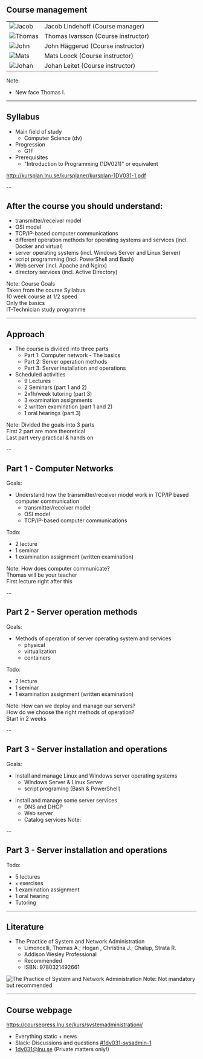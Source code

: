 <!-- Course management -->
## Course management
| | | |
|-|-|-|
| <!-- {_class="table-cell"} -->  ![Jacob](https://www.gravatar.com/avatar/b47109ad8c128221c9dd060d15c89cc9.jpg?s=80) <!-- {_class="grayscale"} --> | <!-- {_class="table-cell"} --> Jacob Lindehoff (Course manager) |
| <!-- {_class="table-cell"} --> ![Thomas](https://lnu.se/ImageVault/publishedmedia/i2aokmyjfagvw0z0uamf/eivth_thomas_ivarsson.jpg)<!-- {_class="grayscale" style="width:80px"} --> | <!-- {_class="table-cell"} --> Thomas Ivarsson (Course instructor) |
| <!-- {_class="table-cell"} --> ![John](https://www.gravatar.com/avatar/2261038623688f4d83dc10c53b85efb8.jpg?s=80)<!-- {_class="grayscale"} --> | <!-- {_class="table-cell"} --> John Häggerud (Course instructor) |
| <!-- {_class="table-cell"} --> ![Mats](https://www.gravatar.com/avatar/a334470b8e87eb204a337c228f940e13.jpg?s=80)<!-- {_class="grayscale"} --> | <!-- {_class="table-cell"} --> Mats Loock (Course instructor) |
| <!-- {_class="table-cell"} --> ![Johan](https://www.gravatar.com/avatar/f0792a7226128e723ae2a45450e4da5c.jpg?s=80)<!-- {_class="grayscale"} --> | <!-- {_class="table-cell"} --> Johan Leitet (Course instructor) |


<!-- {_class="table lnu-course-management"} -->
Note:
* New face Thomas I.



---
<!-- Syllabus -->
## Syllabus

* Main field of study
  * Computer Science (dv)
* Progression
  * G1F
* Prerequisites
  * "Introduction to Programming (1DV021)" or equivalent


http://kursplan.lnu.se/kursplaner/kursplan-1DV031-1.pdf


--
<!-- Goals -->
## After the course you should understand:
<!-- {_style="font-size: 140%"} -->
* transmitter/receiver model
* OSI model
* TCP/IP-based computer communications
* different operation methods for operating systems and services (incl. Docker and virtual)
* server operating systems (incl. Windows Server and Linux Server)
* script programming (incl. PowerShell and Bash)
* Web server (incl. Apache and Nginx)
* directory services (incl. Active Directory)

<!-- {_class="lnu-font-size-80 lnu-margin-right-30"} -->
Note:
Course Goals <br />
Taken from the course Syllabus <br />
10 week course at 1/2 speed <br />
Only the basics <br />
IT-Technician study programme <br />


---
## Approach
* The course is divided into three parts
  * Part 1: Computer network - The basics
  * Part 2: Server operation methods
  * Part 3: Server installation and operations
* Scheduled activities
  * 9 Lectures
  * 2 Seminars (part 1 and 2)
  * 2x1h/week tutoring (part 3)
  * 3 examination assignments
  * 2 written examination (part 1 and 2)
  * 1 oral hearings (part 3)

<!-- {_style="font-size: 90%"} -->
Note:
Divided the goals into 3 parts<br />
First 2 part are more theoretical <br />
Last part very practical & hands on


--
<!-- Part 1 -->
## Part 1 - Computer Networks
Goals:
* Understand how the transmitter/receiver model work in TCP/IP based computer communication
  * transmitter/receiver model
  * OSI model
  * TCP/IP-based computer communications

<!-- {_style="margin-right: 25%"} -->
Todo:
* 2 lecture
* 1 seminar
* 1 examination assignment (written examination)

<!-- {_style="font-size: 75%"} -->
Note:
How does computer communicate?<br />
Thomas will be your teacher<br />
First lecture right after this


--
## Part 2 - Server operation methods
Goals:
* Methods of operation of server operating system and services
  * physical
  * virtualization
  * containers

<!-- {_class="lnu-margin-right-30"} -->
Todo:
* 2 lecture
* 1 seminar
* 1 examination assignment (written examination)

<!-- {_style="font-size: 75%"} -->
Note:
How can we deploy and manage our servers?<br />
How do we choose the right methods of operation?<br />
Start in 2 weeks


--
## Part 3 - Server installation and operations
<!-- {_style="font-size:140%"} -->
Goals:
* install and manage Linux and Windows server operating systems
  * Windows Server & Linux Server
  * script programing (Bash & PowerShell)

<!-- {_style="margin-right: 25%"} -->
* install and manage some server services
  * DNS and DHCP
  * Web server
  * Catalog services
Note:


--
## Part 3 - Server installation and operations
<!-- {_style="font-size:140%"} -->
Todo:
 * 5 lectures
 * ```x``` exercises
 * 1 examination assignment
 * 1 oral hearing
 * Tutoring


---
<!-- Literature -->
## Literature
* The Practice of System and Network Administration
  * Limoncelli, Thomas A.; Hogan , Christina J.; Chalup, Strata R.
  * Addison ­Wesley Professional
  * Recommended
  * ISBN: 9780321492661

![The Practice of System and Network Administration](http://image.bokus.com/images2/9780321492661_200)
Note:
Not mandatory but recommended<br />


---
<!-- webpage -->
## Course webpage
https://coursepress.lnu.se/kurs/systemadministrationi/
* Everything static + news
* Slack: Discussions and questions [#1dv031-sysadmin-1](https://coursepress.slack.com/archives/1dv031-sysadmin-1)
* 1dv031@lnu.se (Private matters only!)

<!-- {_style="margin-right: 25%"} -->
